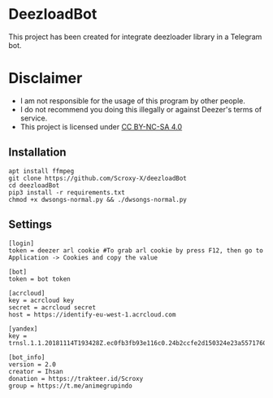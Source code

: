 # DeezloadBot
This project has been created for integrate deezloader library in a Telegram bot.

# Disclaimer

- I am not responsible for the usage of this program by other people.
- I do not recommend you doing this illegally or against Deezer's terms of service.
- This project is licensed under [CC BY-NC-SA 4.0](https://creativecommons.org/lcenses/by-nc-sa/4.0/)

## Installation
	apt install ffmpeg
	git clone https://github.com/Scroxy-X/deezloadBot
	cd deezloadBot
	pip3 install -r requirements.txt
	chmod +x dwsongs-normal.py && ./dwsongs-normal.py

## Settings
	[login]
	token = deezer arl cookie #To grab arl cookie by press F12, then go to Application -> Cookies and copy the value
	
	[bot]
	token = bot token

	[acrcloud]
	key = acrcloud key
	secret = acrcloud secret
	host = https://identify-eu-west-1.acrcloud.com

	[yandex]
	key = trnsl.1.1.20181114T193428Z.ec0fb3fb93e116c0.24b2ccfe2d150324e23a5571760e9a827d953003

	[bot_info]
	version = 2.0
	creator = Ihsan
	donation = https://trakteer.id/Scroxy
	group = https://t.me/animegrupindo

